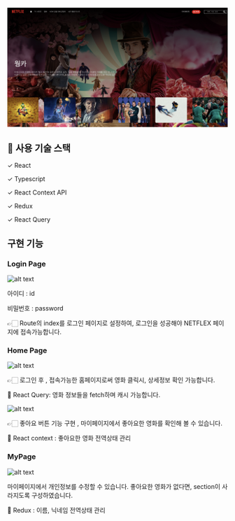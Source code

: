 ![alt text](image.png)

## 📌 사용 기술 스택

✓ React

✓ Typescript

✓ React Context API

✓ Redux

✓ React Query

## 구현 기능

### Login Page

![alt text](Login.gif)

아이디 : id

비밀번호 : password

👉🏻 Route의 index를 로그인 페이지로 설정하여, 로그인을 성공해야 NETFLEX 페이지에 접속가능합니다.

### Home Page

![alt text](Home.gif)

👉🏻 로그인 후 , 접속가능한 홈페이지로써 영화 클릭시, 상세정보 확인 가능합니다.

📌 React Query: 영화 정보들을 fetch하며 캐시 가능합니다.

![alt text](MyPage_LikedMovie.gif)

👉🏻 좋아요 버튼 기능 구현 , 마이페이지에서 좋아요한 영화를 확인해 볼 수 있습니다.

📌 React context : 좋아요한 영화 전역상태 관리

### MyPage

![alt text](MyPage_Modify.gif)

마이페이지에서 개인정보를 수정할 수 있습니다. 좋아요한 영화가 없다면, section이 사라지도록 구성하였습니다.

📌 Redux : 이름, 닉네임 전역상태 관리
